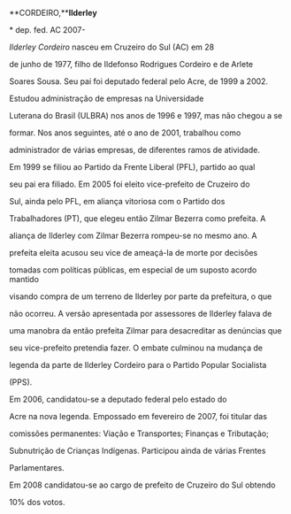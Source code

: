 **CORDEIRO,****Ilderley**



\* dep. fed. AC 2007-





 *Ilderley Cordeiro* nasceu em Cruzeiro do Sul (AC) em 28

de junho de 1977, filho de Ildefonso Rodrigues Cordeiro e de Arlete

Soares Sousa. Seu pai foi deputado federal pelo Acre, de 1999 a 2002.



 Estudou administração de empresas na Universidade

Luterana do Brasil (ULBRA) nos anos de 1996 e 1997, mas não chegou a se

formar. Nos anos seguintes, até o ano de 2001, trabalhou como

administrador de várias empresas, de diferentes ramos de atividade.



Em 1999 se filiou ao Partido da Frente Liberal (PFL), partido ao qual

seu pai era filiado. Em 2005 foi eleito vice-prefeito de Cruzeiro do

Sul, ainda pelo PFL, em aliança vitoriosa com o Partido dos

Trabalhadores (PT), que elegeu então Zilmar Bezerra como prefeita. A

aliança de Ilderley com Zilmar Bezerra rompeu-se no mesmo ano. A

prefeita eleita acusou seu vice de ameaçá-la de morte por decisões

tomadas com políticas públicas, em especial de um suposto acordo mantido

visando compra de um terreno de Ilderley por parte da prefeitura, o que

não ocorreu. A versão apresentada por assessores de Ilderley falava de

uma manobra da então prefeita Zilmar para desacreditar as denúncias que

seu vice-prefeito pretendia fazer. O embate culminou na mudança de

legenda da parte de Ilderley Cordeiro para o Partido Popular Socialista

(PPS).



 Em 2006, candidatou-se a deputado federal pelo estado do

Acre na nova legenda. Empossado em fevereiro de 2007, foi titular das

comissões permanentes: Viação e Transportes; Finanças e Tributação;

Subnutrição de Crianças Indígenas. Participou ainda de várias Frentes

Parlamentares.



Em 2008 candidatou-se ao cargo de prefeito de Cruzeiro do Sul obtendo

10% dos votos.



